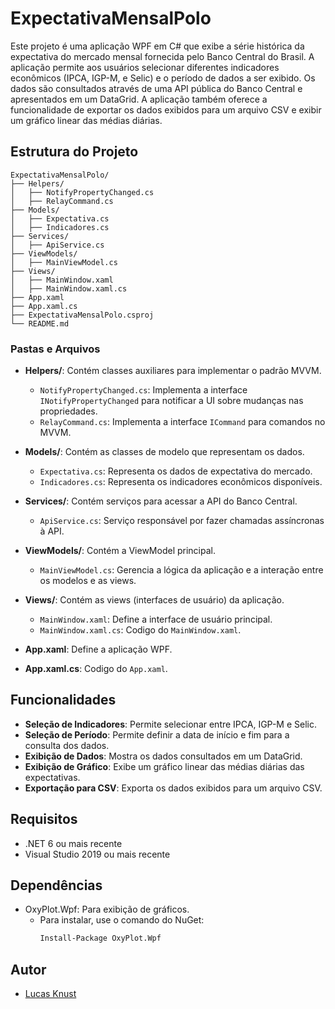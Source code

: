 # ExpectativaMensalPolo

Este projeto é uma aplicação WPF em C# que exibe a série histórica da expectativa do mercado mensal fornecida pelo Banco Central do Brasil. A aplicação permite aos usuários selecionar diferentes indicadores econômicos (IPCA, IGP-M, e Selic) e o período de dados a ser exibido. Os dados são consultados através de uma API pública do Banco Central e apresentados em um DataGrid. A aplicação também oferece a funcionalidade de exportar os dados exibidos para um arquivo CSV e exibir um gráfico linear das médias diárias.

## Estrutura do Projeto

```
ExpectativaMensalPolo/
├── Helpers/
│   ├── NotifyPropertyChanged.cs
│   ├── RelayCommand.cs
├── Models/
│   ├── Expectativa.cs
│   ├── Indicadores.cs
├── Services/
│   ├── ApiService.cs
├── ViewModels/
│   ├── MainViewModel.cs
├── Views/
│   ├── MainWindow.xaml
│   ├── MainWindow.xaml.cs
├── App.xaml
├── App.xaml.cs
├── ExpectativaMensalPolo.csproj
└── README.md
```

### Pastas e Arquivos

- **Helpers/**: Contém classes auxiliares para implementar o padrão MVVM.
  - `NotifyPropertyChanged.cs`: Implementa a interface `INotifyPropertyChanged` para notificar a UI sobre mudanças nas propriedades.
  - `RelayCommand.cs`: Implementa a interface `ICommand` para comandos no MVVM.

- **Models/**: Contém as classes de modelo que representam os dados.
  - `Expectativa.cs`: Representa os dados de expectativa do mercado.
  - `Indicadores.cs`: Representa os indicadores econômicos disponíveis.

- **Services/**: Contém serviços para acessar a API do Banco Central.
  - `ApiService.cs`: Serviço responsável por fazer chamadas assíncronas à API.

- **ViewModels/**: Contém a ViewModel principal.
  - `MainViewModel.cs`: Gerencia a lógica da aplicação e a interação entre os modelos e as views.

- **Views/**: Contém as views (interfaces de usuário) da aplicação.
  - `MainWindow.xaml`: Define a interface de usuário principal.
  - `MainWindow.xaml.cs`: Codigo do `MainWindow.xaml`.

- **App.xaml**: Define a aplicação WPF.
- **App.xaml.cs**: Codigo do `App.xaml`.

## Funcionalidades

- **Seleção de Indicadores**: Permite selecionar entre IPCA, IGP-M e Selic.
- **Seleção de Período**: Permite definir a data de início e fim para a consulta dos dados.
- **Exibição de Dados**: Mostra os dados consultados em um DataGrid.
- **Exibição de Gráfico**: Exibe um gráfico linear das médias diárias das expectativas.
- **Exportação para CSV**: Exporta os dados exibidos para um arquivo CSV.

## Requisitos

- .NET 6 ou mais recente
- Visual Studio 2019 ou mais recente

## Dependências

- OxyPlot.Wpf: Para exibição de gráficos.
  - Para instalar, use o comando do NuGet:
    ```sh
    Install-Package OxyPlot.Wpf
    ```

## Autor

- [Lucas Knust](https://github.com/Knust06)
